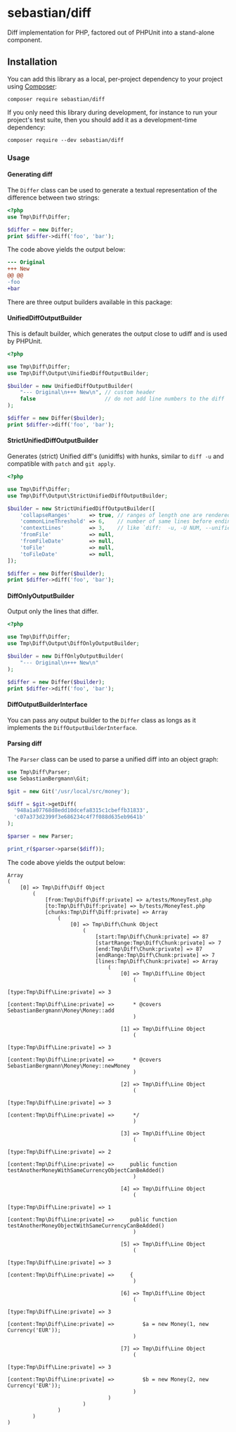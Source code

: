 # sebastian/diff

Diff implementation for PHP, factored out of PHPUnit into a stand-alone component.

## Installation

You can add this library as a local, per-project dependency to your project using [Composer](https://getcomposer.org/):

    composer require sebastian/diff

If you only need this library during development, for instance to run your project's test suite, then you should add it as a development-time dependency:

    composer require --dev sebastian/diff

### Usage

#### Generating diff

The `Differ` class can be used to generate a textual representation of the difference between two strings:

```php
<?php
use Tmp\Diff\Differ;

$differ = new Differ;
print $differ->diff('foo', 'bar');
```

The code above yields the output below:
```diff
--- Original
+++ New
@@ @@
-foo
+bar
```

There are three output builders available in this package:

#### UnifiedDiffOutputBuilder 

This is default builder, which generates the output close to udiff and is used by PHPUnit.

```php
<?php

use Tmp\Diff\Differ;
use Tmp\Diff\Output\UnifiedDiffOutputBuilder;

$builder = new UnifiedDiffOutputBuilder(
    "--- Original\n+++ New\n", // custom header
    false                      // do not add line numbers to the diff 
);

$differ = new Differ($builder);
print $differ->diff('foo', 'bar');
```

#### StrictUnifiedDiffOutputBuilder

Generates (strict) Unified diff's (unidiffs) with hunks,
similar to `diff -u` and compatible with `patch` and `git apply`.

```php
<?php

use Tmp\Diff\Differ;
use Tmp\Diff\Output\StrictUnifiedDiffOutputBuilder;

$builder = new StrictUnifiedDiffOutputBuilder([
    'collapseRanges'      => true, // ranges of length one are rendered with the trailing `,1`
    'commonLineThreshold' => 6,    // number of same lines before ending a new hunk and creating a new one (if needed)
    'contextLines'        => 3,    // like `diff:  -u, -U NUM, --unified[=NUM]`, for patch/git apply compatibility best to keep at least @ 3
    'fromFile'            => null,
    'fromFileDate'        => null,
    'toFile'              => null,
    'toFileDate'          => null,
]);

$differ = new Differ($builder);
print $differ->diff('foo', 'bar');
```

#### DiffOnlyOutputBuilder

Output only the lines that differ.

```php
<?php

use Tmp\Diff\Differ;
use Tmp\Diff\Output\DiffOnlyOutputBuilder;

$builder = new DiffOnlyOutputBuilder(
    "--- Original\n+++ New\n"
);

$differ = new Differ($builder);
print $differ->diff('foo', 'bar');
```

#### DiffOutputBuilderInterface

You can pass any output builder to the `Differ` class as longs as it implements the `DiffOutputBuilderInterface`. 

#### Parsing diff

The `Parser` class can be used to parse a unified diff into an object graph:

```php
use Tmp\Diff\Parser;
use SebastianBergmann\Git;

$git = new Git('/usr/local/src/money');

$diff = $git->getDiff(
  '948a1a07768d8edd10dcefa8315c1cbeffb31833',
  'c07a373d2399f3e686234c4f7f088d635eb9641b'
);

$parser = new Parser;

print_r($parser->parse($diff));
```

The code above yields the output below:

    Array
    (
        [0] => Tmp\Diff\Diff Object
            (
                [from:Tmp\Diff\Diff:private] => a/tests/MoneyTest.php
                [to:Tmp\Diff\Diff:private] => b/tests/MoneyTest.php
                [chunks:Tmp\Diff\Diff:private] => Array
                    (
                        [0] => Tmp\Diff\Chunk Object
                            (
                                [start:Tmp\Diff\Chunk:private] => 87
                                [startRange:Tmp\Diff\Chunk:private] => 7
                                [end:Tmp\Diff\Chunk:private] => 87
                                [endRange:Tmp\Diff\Chunk:private] => 7
                                [lines:Tmp\Diff\Chunk:private] => Array
                                    (
                                        [0] => Tmp\Diff\Line Object
                                            (
                                                [type:Tmp\Diff\Line:private] => 3
                                                [content:Tmp\Diff\Line:private] =>      * @covers SebastianBergmann\Money\Money::add
                                            )

                                        [1] => Tmp\Diff\Line Object
                                            (
                                                [type:Tmp\Diff\Line:private] => 3
                                                [content:Tmp\Diff\Line:private] =>      * @covers SebastianBergmann\Money\Money::newMoney
                                            )

                                        [2] => Tmp\Diff\Line Object
                                            (
                                                [type:Tmp\Diff\Line:private] => 3
                                                [content:Tmp\Diff\Line:private] =>      */
                                            )

                                        [3] => Tmp\Diff\Line Object
                                            (
                                                [type:Tmp\Diff\Line:private] => 2
                                                [content:Tmp\Diff\Line:private] =>     public function testAnotherMoneyWithSameCurrencyObjectCanBeAdded()
                                            )

                                        [4] => Tmp\Diff\Line Object
                                            (
                                                [type:Tmp\Diff\Line:private] => 1
                                                [content:Tmp\Diff\Line:private] =>     public function testAnotherMoneyObjectWithSameCurrencyCanBeAdded()
                                            )

                                        [5] => Tmp\Diff\Line Object
                                            (
                                                [type:Tmp\Diff\Line:private] => 3
                                                [content:Tmp\Diff\Line:private] =>     {
                                            )

                                        [6] => Tmp\Diff\Line Object
                                            (
                                                [type:Tmp\Diff\Line:private] => 3
                                                [content:Tmp\Diff\Line:private] =>         $a = new Money(1, new Currency('EUR'));
                                            )

                                        [7] => Tmp\Diff\Line Object
                                            (
                                                [type:Tmp\Diff\Line:private] => 3
                                                [content:Tmp\Diff\Line:private] =>         $b = new Money(2, new Currency('EUR'));
                                            )
                                    )
                            )
                    )
            )
    )
